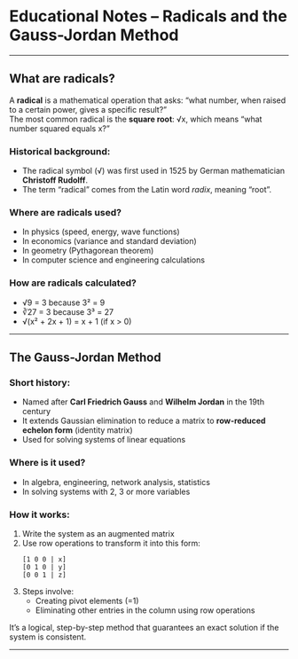 # Educational Notes – Radicals and the Gauss-Jordan Method

---

## What are radicals?

A **radical** is a mathematical operation that asks: “what number, when raised to a certain power, gives a specific result?”  
The most common radical is the **square root**: √x, which means “what number squared equals x?”

### Historical background:
- The radical symbol (√) was first used in 1525 by German mathematician **Christoff Rudolff**.
- The term “radical” comes from the Latin word *radix*, meaning “root”.

### Where are radicals used?
- In physics (speed, energy, wave functions)
- In economics (variance and standard deviation)
- In geometry (Pythagorean theorem)
- In computer science and engineering calculations

### How are radicals calculated?
- √9 = 3 because 3² = 9
- ∛27 = 3 because 3³ = 27
- √(x² + 2x + 1) = x + 1 (if x > 0)

---

## The Gauss-Jordan Method

### Short history:
- Named after **Carl Friedrich Gauss** and **Wilhelm Jordan** in the 19th century
- It extends Gaussian elimination to reduce a matrix to **row-reduced echelon form** (identity matrix)
- Used for solving systems of linear equations

### Where is it used?
- In algebra, engineering, network analysis, statistics
- In solving systems with 2, 3 or more variables

### How it works:
1. Write the system as an augmented matrix
2. Use row operations to transform it into this form:
   ```
   [1 0 0 | x]
   [0 1 0 | y]
   [0 0 1 | z]
   ```
3. Steps involve:
   - Creating pivot elements (=1)
   - Eliminating other entries in the column using row operations

It’s a logical, step-by-step method that guarantees an exact solution if the system is consistent.

---